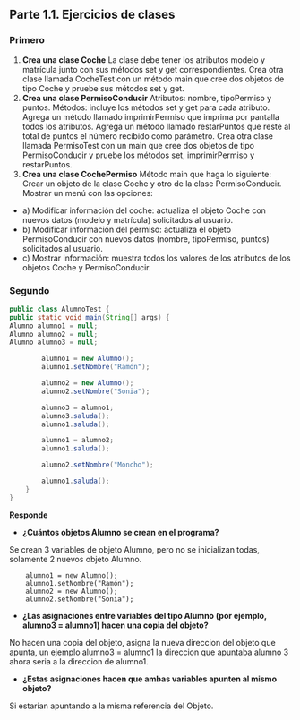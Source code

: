 ## Parte 1.1. Ejercicios de clases

### Primero
1. **Crea una clase Coche**
La clase debe tener los atributos modelo y matrícula junto con sus métodos set y get correspondientes.
Crea otra clase llamada CocheTest con un método main que cree dos objetos de tipo Coche y pruebe sus métodos set y get.
2. **Crea una clase PermisoConducir**
Atributos: nombre, tipoPermiso y puntos.
Métodos: incluye los métodos set y get para cada atributo.
Agrega un método llamado imprimirPermiso que imprima por pantalla todos los atributos.
Agrega un método llamado restarPuntos que reste al total de puntos el número recibido como parámetro.
Crea otra clase llamada PermisoTest con un main que cree dos objetos de tipo PermisoConducir y pruebe los métodos set, imprimirPermiso y restarPuntos.
3. **Crea una clase CochePermiso**
Método main que haga lo siguiente:
Crear un objeto de la clase Coche y otro de la clase PermisoConducir.
Mostrar un menú con las opciones: 
- a) Modificar información del coche: actualiza el objeto Coche con nuevos datos (modelo y matrícula) solicitados al usuario. 
- b) Modificar información del permiso: actualiza el objeto PermisoConducir con nuevos datos (nombre, tipoPermiso, puntos) solicitados al usuario. 
- c) Mostrar información: muestra todos los valores de los atributos de los objetos Coche y PermisoConducir.

### Segundo 
```java
public class AlumnoTest {
public static void main(String[] args) {
Alumno alumno1 = null;
Alumno alumno2 = null;
Alumno alumno3 = null;

        alumno1 = new Alumno();
        alumno1.setNombre("Ramón");

        alumno2 = new Alumno();
        alumno2.setNombre("Sonia");

        alumno3 = alumno1;
        alumno3.saluda();
        alumno1.saluda();

        alumno1 = alumno2;
        alumno1.saluda();

        alumno2.setNombre("Moncho");

        alumno1.saluda();
    }
}
```
**Responde**
- **¿Cuántos objetos Alumno se crean en el programa?**

Se crean 3 variables de objeto Alumno, pero no se inicializan todas, solamente 2 nuevos objeto Alumno.
```
    alumno1 = new Alumno();
    alumno1.setNombre("Ramón");
    alumno2 = new Alumno();
    alumno2.setNombre("Sonia");
```
- **¿Las asignaciones entre variables del tipo Alumno (por ejemplo, alumno3 = alumno1) hacen una copia del objeto?**

No hacen una copia del objeto, asigna la nueva direccion del objeto que apunta, un ejemplo alumno3 = alumno1 la direccion que apuntaba alumno 3 ahora seria
a la direccion de alumno1.
- **¿Estas asignaciones hacen que ambas variables apunten al mismo objeto?**

Si estarian apuntando a la misma referencia del Objeto.






